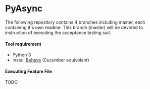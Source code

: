 # PyAsync

The following repository contains 4 branches including master, each containing it's own readme. This branch (master) will be devoted to instruction of executing the acceptance testing suit.

#### Tool requirement
- Python 3
- Install [Behave](https://behave.readthedocs.io/en/latest/install.html) (Cucumber equivelant) 

#### Executing Feature File
TODO
